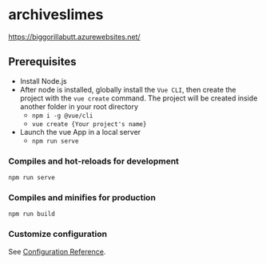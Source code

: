 # archiveslimes
https://biggorillabutt.azurewebsites.net/

## Prerequisites
- Install Node.js
- After node is installed, globally install the `Vue CLI`, then create the project with the `vue create` command. The project will be created inside another folder in your root directory
  - `npm i -g @vue/cli`
  - `vue create {Your project's name}`
- Launch the vue App in a local server 
  - `npm run serve`

### Compiles and hot-reloads for development
```
npm run serve
```

### Compiles and minifies for production
```
npm run build
```

### Customize configuration
See [Configuration Reference](https://cli.vuejs.org/config/).
